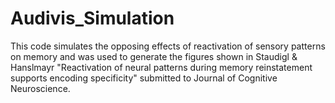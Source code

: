 # Audivis_Simulation
This code simulates the opposing effects of reactivation of sensory patterns on memory and was used to generate the figures 
shown in Staudigl &amp; Hanslmayr "Reactivation of neural patterns during memory reinstatement supports encoding specificity" 
submitted to Journal of Cognitive Neuroscience. 
